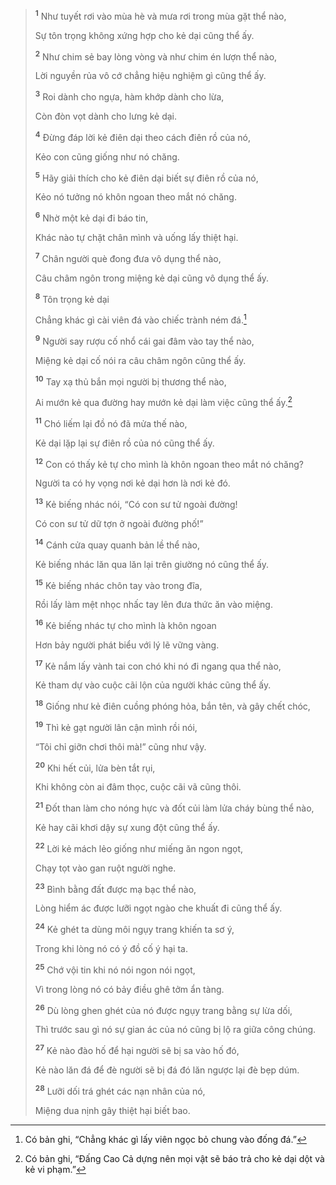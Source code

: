 > <sup><b>1</b></sup> Như tuyết rơi vào mùa hè và mưa rơi trong mùa gặt thể nào,
>
> Sự tôn trọng không xứng hợp cho kẻ dại cũng thể ấy.
>
> <sup><b>2</b></sup> Như chim sẻ bay lòng vòng và như chim én lượn thể nào,
>
> Lời nguyền rủa vô cớ chẳng hiệu nghiệm gì cũng thể ấy.
>
> <sup><b>3</b></sup> Roi dành cho ngựa, hàm khớp dành cho lừa,
>
> Còn đòn vọt dành cho lưng kẻ dại.
>
> <sup><b>4</b></sup> Đừng đáp lời kẻ điên dại theo cách điên rồ của nó,
>
> Kẻo con cũng giống như nó chăng.
>
> <sup><b>5</b></sup> Hãy giải thích cho kẻ điên dại biết sự điên rồ của nó,
>
> Kẻo nó tưởng nó khôn ngoan theo mắt nó chăng.
>
> <sup><b>6</b></sup> Nhờ một kẻ dại đi báo tin,
>
> Khác nào tự chặt chân mình và uống lấy thiệt hại.
>
> <sup><b>7</b></sup> Chân người què đong đưa vô dụng thể nào,
>
> Câu châm ngôn trong miệng kẻ dại cũng vô dụng thể ấy.
>
> <sup><b>8</b></sup> Tôn trọng kẻ dại
>
> Chẳng khác gì cài viên đá vào chiếc trành ném đá.[^1-9ef2a0ee-9d35-4582-a6a1-9e1e2e017e32]
>
> <sup><b>9</b></sup> Người say rượu cố nhổ cái gai đâm vào tay thể nào,
>
> Miệng kẻ dại cố nói ra câu châm ngôn cũng thể ấy.
>
> <sup><b>10</b></sup> Tay xạ thủ bắn mọi người bị thương thể nào,
>
> Ai mướn kẻ qua đường hay mướn kẻ dại làm việc cũng thể ấy.[^2-9ef2a0ee-9d35-4582-a6a1-9e1e2e017e32]
>
> <sup><b>11</b></sup> Chó liếm lại đồ nó đã mửa thế nào,
>
> Kẻ dại lặp lại sự điên rồ của nó cũng thể ấy.
>
> <sup><b>12</b></sup> Con có thấy kẻ tự cho mình là khôn ngoan theo mắt nó chăng?
>
> Người ta có hy vọng nơi kẻ dại hơn là nơi kẻ đó.
>
> <sup><b>13</b></sup> Kẻ biếng nhác nói, “Có con sư tử ngoài đường!
>
> Có con sư tử dữ tợn ở ngoài đường phố!”
>
> <sup><b>14</b></sup> Cánh cửa quay quanh bản lề thể nào,
>
> Kẻ biếng nhác lăn qua lăn lại trên giường nó cũng thể ấy.
>
> <sup><b>15</b></sup> Kẻ biếng nhác chôn tay vào trong đĩa,
>
> Rồi lấy làm mệt nhọc nhấc tay lên đưa thức ăn vào miệng.
>
> <sup><b>16</b></sup> Kẻ biếng nhác tự cho mình là khôn ngoan
>
> Hơn bảy người phát biểu với lý lẽ vững vàng.
>
> <sup><b>17</b></sup> Kẻ nắm lấy vành tai con chó khi nó đi ngang qua thể nào,
>
> Kẻ tham dự vào cuộc cãi lộn của người khác cũng thể ấy.
>
> <sup><b>18</b></sup> Giống như kẻ điên cuồng phóng hỏa, bắn tên, và gây chết chóc,
>
> <sup><b>19</b></sup> Thì kẻ gạt người lân cận mình rồi nói,
>
> “Tôi chỉ giỡn chơi thôi mà!” cũng như vậy.
>
> <sup><b>20</b></sup> Khi hết củi, lửa bèn tắt rụi,
>
> Khi không còn ai đâm thọc, cuộc cãi vã cũng thôi.
>
> <sup><b>21</b></sup> Đốt than làm cho nóng hực và đốt củi làm lửa cháy bùng thể nào,
>
> Kẻ hay cãi khơi dậy sự xung đột cũng thể ấy.
>
> <sup><b>22</b></sup> Lời kẻ mách lẻo giống như miếng ăn ngon ngọt,
>
> Chạy tọt vào gan ruột người nghe.
>
> <sup><b>23</b></sup> Bình bằng đất được mạ bạc thể nào,
>
> Lòng hiểm ác được lưỡi ngọt ngào che khuất đi cũng thể ấy.
>
> <sup><b>24</b></sup> Kẻ ghét ta dùng môi ngụy trang khiến ta sơ ý,
>
> Trong khi lòng nó có ý đồ cố ý hại ta.
>
> <sup><b>25</b></sup> Chớ vội tin khi nó nói ngon nói ngọt,
>
> Vì trong lòng nó có bảy điều ghê tởm ẩn tàng.
>
> <sup><b>26</b></sup> Dù lòng ghen ghét của nó được ngụy trang bằng sự lừa dối,
>
> Thì trước sau gì nó sự gian ác của nó cũng bị lộ ra giữa công chúng.
>
> <sup><b>27</b></sup> Kẻ nào đào hố để hại người sẽ bị sa vào hố đó,
>
> Kẻ nào lăn đá để đè người sẽ bị đá đó lăn ngược lại đè bẹp dúm.
>
> <sup><b>28</b></sup> Lưỡi dối trá ghét các nạn nhân của nó,
>
> Miệng dua nịnh gây thiệt hại biết bao.

[^1-9ef2a0ee-9d35-4582-a6a1-9e1e2e017e32]: Có bản ghi, “Chẳng khác gì lấy viên ngọc bỏ chung vào đống đá.”
[^2-9ef2a0ee-9d35-4582-a6a1-9e1e2e017e32]: Có bản ghi, “Đấng Cao Cả dựng nên mọi vật sẽ báo trả cho kẻ dại dột và kẻ vi phạm.”